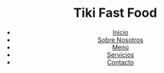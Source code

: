 <!DOCTYPE html>
<html lang="es">
<head>
    <meta charset="UTF-8">
    <meta name="viewport" content="width=device-width, initial-scale=1.0">
    <title>Tiki Fast Food</title>
    <link rel="stylesheet" href="styles.css">
</head>
<body>
    <header>
        <h1>Tiki Fast Food</h1>
        <nav>
            <ul>
                <li><a href="#home">Inicio</a></li>
                <li><a href="#about">Sobre Nosotros</a></li>
                <li><a href="#menu">Menú</a></li>
                <li><a href="#services">Servicios</a></li>
                <li><a href="#contact">Contacto</a></li>
            </ul>
        </nav>
    </header>

</body>
</html>
